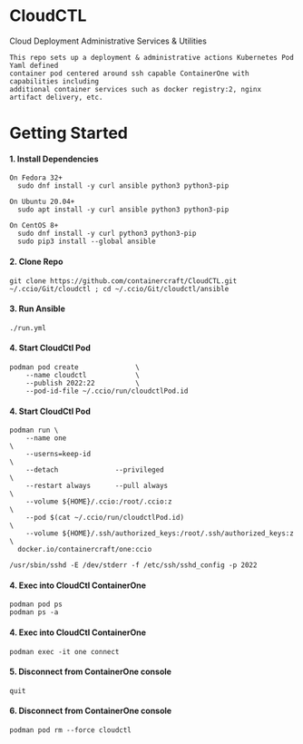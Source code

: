 # CloudCTL
Cloud Deployment Administrative Services & Utilities

```
This repo sets up a deployment & administrative actions Kubernetes Pod Yaml defined 
container pod centered around ssh capable ContainerOne with capabilities including
additional container services such as docker registry:2, nginx artifact delivery, etc.
```

# Getting Started
####  1. Install Dependencies
```
On Fedora 32+
  sudo dnf install -y curl ansible python3 python3-pip

On Ubuntu 20.04+
  sudo apt install -y curl ansible python3 python3-pip

On CentOS 8+
  sudo dnf install -y curl python3 python3-pip
  sudo pip3 install --global ansible
```
####  2. Clone Repo
```
git clone https://github.com/containercraft/CloudCTL.git ~/.ccio/Git/cloudctl ; cd ~/.ccio/Git/cloudctl/ansible
```
####  3. Run Ansible
```
./run.yml
```
####  4. Start CloudCtl Pod
```
podman pod create              \
    --name cloudctl            \
    --publish 2022:22          \
    --pod-id-file ~/.ccio/run/cloudctlPod.id
```
####  4. Start CloudCtl Pod
```
podman run \
    --name one                                                         \
    --userns=keep-id                                                   \
    --detach              --privileged                                 \
    --restart always      --pull always                                \
    --volume ${HOME}/.ccio:/root/.ccio:z                               \
    --pod $(cat ~/.ccio/run/cloudctlPod.id)                            \
    --volume ${HOME}/.ssh/authorized_keys:/root/.ssh/authorized_keys:z \
  docker.io/containercraft/one:ccio
```
```
/usr/sbin/sshd -E /dev/stderr -f /etc/ssh/sshd_config -p 2022
```
####  4. Exec into CloudCtl ContainerOne
```
podman pod ps
podman ps -a
```
####  4. Exec into CloudCtl ContainerOne
```
podman exec -it one connect
```
####  5. Disconnect from ContainerOne console
```
quit
```
####  6. Disconnect from ContainerOne console
```
podman pod rm --force cloudctl
```
